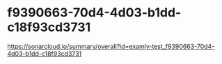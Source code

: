 # f9390663-70d4-4d03-b1dd-c18f93cd3731
https://sonarcloud.io/summary/overall?id=examly-test_f9390663-70d4-4d03-b1dd-c18f93cd3731
